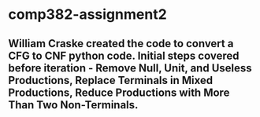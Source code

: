 # comp382-assignment2

## William Craske created the code to convert a CFG to CNF python code. Initial steps covered before iteration - Remove Null, Unit, and Useless Productions, Replace Terminals in Mixed Productions, Reduce Productions with More Than Two Non-Terminals. 